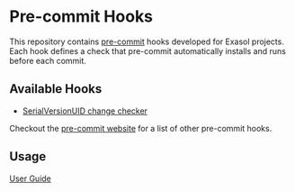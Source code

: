 # Pre-commit Hooks

This repository contains [pre-commit](https://pre-commit.com/) hooks developed for Exasol projects.
Each hook defines a check that pre-commit automatically installs and runs before each commit.

## Available Hooks

 * [SerialVersionUID change checker](serialVersionUIDChangeChecker/README.md)
 
 Checkout the [pre-commit website](https://pre-commit.com/hooks.html) for a list of other pre-commit hooks.
 
 ## Usage
 
 [User Guide](doc/user_guide/user_guide.md)

  
 
 
